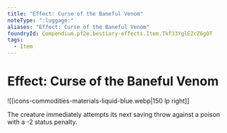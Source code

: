 ```yaml
---
title: "Effect: Curse of the Baneful Venom"
noteType: ":luggage:"
aliases: "Effect: Curse of the Baneful Venom"
foundryId: Compendium.pf2e.bestiary-effects.Item.Tkf33YglEZcZ6gOT
tags:
  - Item
---
```


# Effect: Curse of the Baneful Venom
![[icons-commodities-materials-liquid-blue.webp|150 lp right]]

The creature immediately attempts its next saving throw against a poison with a -2 status penalty.
